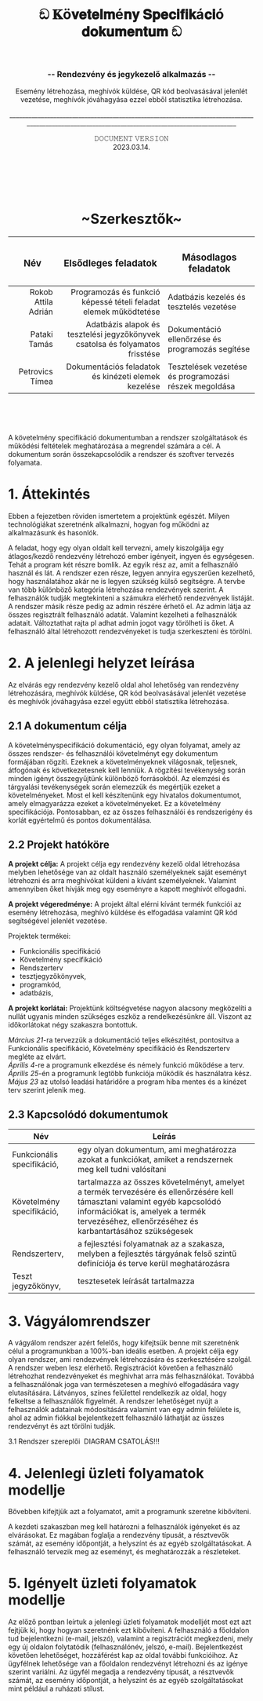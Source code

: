 <br><br>
<h1 align="center">
ඞ 𝐊ö𝐯𝐞𝐭𝐞𝐥𝐦é𝐧𝐲 𝐒𝐩𝐞𝐜𝐢𝐟𝐢𝐤á𝐜𝐢ó 𝐝𝐨𝐤𝐮𝐦𝐞𝐧𝐭𝐮𝐦 ඞ
</h1><br>
<h3 align="center">
-- Rendezvény és jegykezelő alkalmazás --
</h3>
<p align="center">
Esemény létrehozása, meghívók küldése, QR kód beolvasásával jelenlét <br>
  vezetése, meghívók jóváhagyása ezzel ebből statisztika létrehozása.
</p>
<p align="center">
_________________________________________________________________________________________________________________________________________________
</p>
<p align="center">𝙳𝙾𝙲𝚄𝙼𝙴𝙽𝚃 𝚅𝙴𝚁𝚂𝙸𝙾𝙽<br>
2023.03.14.</p>
<br><br><br><br>
<h1 align="center">~Szerkesztők~</h1>


| <h3 align="center">Név</h3> | <h3 align="center">Elsődleges feladatok</h3> | <h3 align="center">Másodlagos feladatok</h3> |
|------:|------:|-------|
|Rokob Attila Adrián|Programozás és funkció képessé tételi feladat elemek működtetése|Adatbázis kezelés és tesztelés vezetése|
|Pataki Tamás|Adatbázis alapok és tesztelési jegyzőkönyvek csatolsa és folyamatos frisstése|Dokumentáció ellenőrzése és programozás segítése|
|Petrovics Tímea|Dokumentációs feladatok és kinézeti elemek kezelése|Tesztelések vezetése és programozási részek megoldása|

<br><br><br>


A követelmény specifikáció dokumentumban a rendszer szolgáltatások és működési feltételek meghatározása a megrendel számára a cél. A dokumentum során összekapcsolódik a rendszer és szoftver tervezés folyamata.
# 1. Áttekintés
Ebben a fejezetben röviden ismertetem a projektünk egészét. Milyen technológiákat szeretnénk alkalmazni, hogyan fog működni az alkalmazásunk és hasonlók.

A feladat, hogy egy olyan oldalt kell tervezni, amely kiszolgálja egy átlagos/kezdő rendezvény létrehozó ember igényeit, ingyen és egységesen. Tehát a program két részre bomlik. Az egyik rész az, amit a felhasználó használ és lát. A rendszer ezen része, legyen annyira egyszerűen kezelhető, hogy használatához akár ne is legyen szükség külső segítségre. A tervbe van több különböző kategória létrehozása rendezvények szerint. A felhasználók tudják megtekinteni a számukra elérhető rendezvények listáját. A rendszer másik része pedig az admin részére érhető el. Az admin látja az összes regisztrált felhasználó adatát. Valamint kezelheti a felhasználók adatait. Változtathat rajta pl adhat admin jogot vagy törölheti is őket. A felhasználó által létrehozott rendezvényeket is tudja szerkeszteni és törölni.


# 2. A jelenlegi helyzet leírása
Az elvárás egy rendezvény kezelő oldal ahol lehetőség van rendezvény létrehozására, meghívók küldése, QR kód beolvasásával jelenlét vezetése és meghívók jóváhagyása ezzel együtt ebből statisztika létrehozása.

## 2.1		A dokumentum célja
A követelményspecifikáció dokumentáció, egy olyan folyamat, amely az összes rendszer- és felhasználói követelményt egy dokumentum formájában rögzíti. Ezeknek a követelményeknek világosnak, teljesnek, átfogónak és következetesnek kell lenniük. 
A rögzítési tevékenység során minden igényt összegyűjtünk különböző forrásokból. Az elemzési és tárgyalási tevékenységek során elemezzük és megértjük ezeket a követelményeket. Most el kell készítenünk egy hivatalos dokumentumot, amely elmagyarázza ezeket a követelményeket. Ez a követelmény specifikációja. Pontosabban, ez az összes felhasználói és rendszerigény és korlát egyértelmű és pontos dokumentálása.

## 2.2		Projekt hatóköre
**A projekt célja:** A projekt célja egy rendezvény kezelő oldal létrehozása melyben
lehetősége van az oldalt használó személyeknek saját eseményt létrehozni és arra
meghívókat küldeni a kívánt személyeknek. Valamint amennyiben őket hívják meg egy
eseményre a kapott meghívót elfogadni.<br>

**A projekt végeredménye:** A projekt által elérni kívánt termék funkciói az esemény
létrehozása, meghívó küldése és elfogadása valamint QR kód segítségével jelenlét
vezetése.<br>

Projektek termékei:
* Funkcionális specifikáció
* Követelmény specifikáció
* Rendszerterv
* tesztjegyzőkönyvek,
* programkód,
* adatbázis,<br>

**A projekt korlátai:** Projektünk költségvetése nagyon alacsony megközelíti a nullát ugyanis
minden szükséges eszköz a rendelkezésünkre áll. Viszont az időkorlátokat négy szakaszra
bontottuk.<br>

_Március 21_-ra tervezzük a dokumentáció teljes elkészitést, pontositva a Funkcionális
specifikáció, Követelmény specifikáció és Rendszerterv megléte az elvárt.<br>
_Április 4_-re a programunk elkezdése és némely funkció működése a terv.<br>
_Április 25_-én a programunk legtöbb funkciója működik és használatra kész.<br>
_Május 23_ az utolsó leadási határidőre a program hiba mentes és a kinézet terv szerint jelenik meg.<br>

## 2.3		Kapcsolódó dokumentumok
| Név                         | Leírás                                                                                                     |
|-----------------------------|------------------------------------------------------------------------------------------------------------|
|  Funkcionális specifikáció, | egy olyan dokumentum, ami meghatározza azokat a funkciókat, amiket a rendszernek meg kell tudni valósítani |
| Követelmény specifikáció,   | tartalmazza az összes követelményt, amelyet a termék tervezésére és ellenőrzésére kell támasztani valamint egyéb kapcsolódó információkat is, amelyek a termék tervezéséhez, ellenőrzéséhez és karbantartásához szükségesek   |
| Rendszerterv,               | a fejlesztési folyamatnak az a szakasza, melyben a fejlesztés tárgyának felső szintű definíciója és terve kerül meghatározásra|
| Teszt jegyzőkönyv,          | tesztesetek leírását tartalmazza |

# 3. Vágyálomrendszer
A vágyálom rendszer azért felelős, hogy kifejtsük benne mit szeretnénk célul a programunkban a 100%-ban ideális esetben.
A projekt célja egy olyan rendszer, ami rendezvények létrehozására és szerkesztésére szolgál. A rendszer weben lesz elérhető. Regisztrációt követően a felhasználó létrehozhat rendezvényeket és meghivhat arra más felhasználókat. Továbbá a felhasználónak joga van természetesen a meghívó elfogadására vagy elutasítására.  Látványos, színes felülettel rendelkezik az oldal, hogy felkeltse a felhasználók figyelmét. A rendszer lehetőséget nyújt a felhasználók adatainak módosítására valamint van egy admin felülete is, ahol az admin fiókkal bejelentkezett felhasználó láthatját az üsszes rendezvényt és azt törölni tudják.

3.1 Rendszer szereplői
![]()
DIAGRAM CSATOLÁS!!!

# 4. Jelenlegi üzleti folyamatok modellje
Bővebben kifejtjük azt a folyamatot, amit a programunk szeretne kibővíteni. 

A kezdeti szakaszban meg kell határozni a felhasználók igényeket és az elvárásokat. Ez magában foglalja a rendezvény típusát, a résztvevők számát, az esemény időpontját, a helyszínt és az egyéb szolgáltatásokat. A felhasználó tervezik meg az eseményt, és meghatározzák a részleteket.


# 5. Igényelt üzleti folyamatok modellje
Az előző pontban leírtuk a jelenlegi üzleti folyamatok modelljét most ezt azt fejtjük ki, hogy hogyan szeretnénk ezt kibővíteni.
A felhasználó a főoldalon tud bejelentkezni (e-mail, jelszó), valamint a regisztrációt megkezdeni, mely egy új oldalon folytatódik (felhasználónév, jelszó, e-mail). Bejelentkezést követően lehetőséget, hozzáférést kap az oldal további funkcióihoz. Az ügyfélnek lehetősége van a főoldalon rendezvényt létrehozni és az igénye szerint variálni. Az ügyfél megadja a rendezvény típusát, a résztvevők számát, az esemény időpontját, a helyszínt és az egyéb szolgáltatásokat mint például a ruházati stílust.
